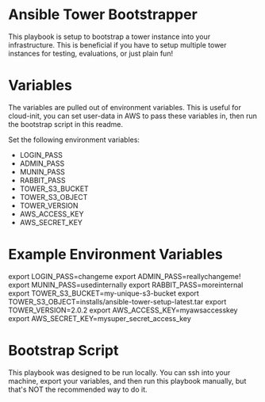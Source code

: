 Ansible Tower Bootstrapper
=======

This playbook is setup to bootstrap a tower instance into your infrastructure. This is beneficial if you have to setup multiple tower instances for testing, evaluations, or just plain fun!

Variables
=========

The variables are pulled out of environment variables. This is useful for cloud-init, you can set user-data in AWS to pass these variables in, then run the bootstrap script in this readme.

Set the following environment variables:
* LOGIN_PASS
* ADMIN_PASS
* MUNIN_PASS
* RABBIT_PASS
* TOWER_S3_BUCKET
* TOWER_S3_OBJECT
* TOWER_VERSION
* AWS_ACCESS_KEY
* AWS_SECRET_KEY

Example Environment Variables
=============================

export LOGIN_PASS=changeme
export ADMIN_PASS=reallychangeme!
export MUNIN_PASS=usedinternally
export RABBIT_PASS=moreinternal
export TOWER_S3_BUCKET=my-unique-s3-bucket
export TOWER_S3_OBJECT=installs/ansible-tower-setup-latest.tar
export TOWER_VERSION=2.0.2
export AWS_ACCESS_KEY=myawsaccesskey
export AWS_SECRET_KEY=mysuper_secret_access_key

Bootstrap Script
================

This playbook was designed to be run locally. You can ssh into your machine, export your variables, and then run this playbook manually, but that's NOT the recommended way to do it.

```bash

```
